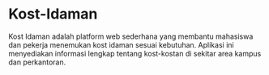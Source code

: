 # Kost-Idaman
Kost Idaman adalah platform web sederhana yang membantu mahasiswa dan pekerja menemukan kost idaman sesuai kebutuhan. Aplikasi ini menyediakan informasi lengkap tentang kost-kostan di sekitar area kampus dan perkantoran.
